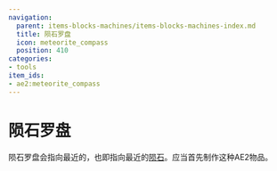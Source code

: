 ```yaml
---
navigation:
  parent: items-blocks-machines/items-blocks-machines-index.md
  title: 陨石罗盘
  icon: meteorite_compass
  position: 410
categories:
- tools
item_ids:
- ae2:meteorite_compass
---
```


# 陨石罗盘

<ItemImage id="meteorite_compass" scale="4" />

陨石罗盘会指向最近的<ItemLink id="mysterious_cube" />，也即指向最近的[陨石](../ae2-mechanics/meteorites.md)。应当首先制作这种AE2物品。
